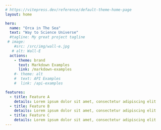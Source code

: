 ```yaml
---
# https://vitepress.dev/reference/default-theme-home-page
layout: home

hero:
  name: "Orca in The Sea"
  text: "Way to Science Universe"
  #tagline: My great project tagline
 # image:
    #src: /src/img/wall-e.jpg
   # alt: Wall-E
  actions:
    - theme: brand
      text: Markdown Examples
      link: /markdown-examples
    #- theme: alt
    #  text: API Examples
    #  link: /api-examples

features:
  - title: Feature A
    details: Lorem ipsum dolor sit amet, consectetur adipiscing elit
  - title: Feature B
    details: Lorem ipsum dolor sit amet, consectetur adipiscing elit
  - title: Feature C
    details: Lorem ipsum dolor sit amet, consectetur adipiscing elit
---
```


